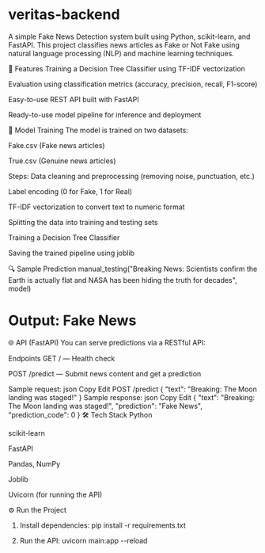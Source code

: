 ﻿# veritas-backend

A simple  Fake News Detection system built using Python, scikit-learn, and FastAPI. This project classifies news articles as Fake or Not Fake using natural language processing (NLP) and machine learning techniques.

🚀 Features
Training a Decision Tree Classifier using TF-IDF vectorization

Evaluation using classification metrics (accuracy, precision, recall, F1-score)

Easy-to-use REST API built with FastAPI

Ready-to-use model pipeline for inference and deployment

🧠 Model Training
The model is trained on two datasets:

Fake.csv (Fake news articles)

True.csv (Genuine news articles)

Steps:
Data cleaning and preprocessing (removing noise, punctuation, etc.)

Label encoding (0 for Fake, 1 for Real)

TF-IDF vectorization to convert text to numeric format

Splitting the data into training and testing sets

Training a Decision Tree Classifier

Saving the trained pipeline using joblib

🔍 Sample Prediction
manual_testing("Breaking News: Scientists confirm the Earth is actually flat and NASA has been hiding the truth for decades", model)
# Output: Fake News
🌐 API (FastAPI)
You can serve predictions via a RESTful API:

Endpoints
GET / — Health check

POST /predict — Submit news content and get a prediction

Sample request:
json
Copy
Edit
POST /predict
{
  "text": "Breaking: The Moon landing was staged!"
}
Sample response:
json
Copy
Edit
{
  "text": "Breaking: The Moon landing was staged!",
  "prediction": "Fake News",
  "prediction_code": 0
}
🛠 Tech Stack
Python

scikit-learn

FastAPI

Pandas, NumPy

Joblib

Uvicorn (for running the API)

⚙️ Run the Project
1. Install dependencies:
pip install -r requirements.txt

3. Run the API:
uvicorn main:app --reload


